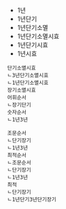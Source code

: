 - 1년
- 1년단기
- 1년단기소멸
- 1년단기소멸시효
- 1년단기시효
- 1년시효

```
단기소멸시효
ㄴ3년단기소멸시효
ㄴ1년단기소멸시효
장기소멸시효
어휘순서
ㄴ장기단기
숫자순서
ㄴ1년3년

조문순서
ㄴ단기장기
ㄴ1년3년
최적순서
ㄴ조문순서
ㄴ단기장기
ㄴ1년3년
최적
ㄴ단기장기
ㄴ1년단기3년단기장기